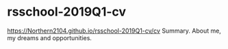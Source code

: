 # rsschool-2019Q1-cv
 https://Northern2104.github.io/rsschool-2019Q1-cv/cv
Summary. About me, my dreams and opportunities.
